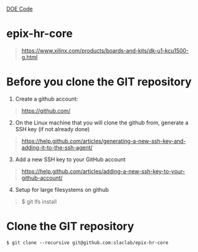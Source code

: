 [DOE Code](https://www.osti.gov/doecode/biblio/75605)

# epix-hr-core

> https://www.xilinx.com/products/boards-and-kits/dk-u1-kcu1500-g.html

# Before you clone the GIT repository

1) Create a github account:
> https://github.com/

2) On the Linux machine that you will clone the github from, generate a SSH key (if not already done)
> https://help.github.com/articles/generating-a-new-ssh-key-and-adding-it-to-the-ssh-agent/

3) Add a new SSH key to your GitHub account
> https://help.github.com/articles/adding-a-new-ssh-key-to-your-github-account/

4) Setup for large filesystems on github
> $ git lfs install

# Clone the GIT repository
```$ git clone --recursive git@github.com:slaclab/epix-hr-core```
